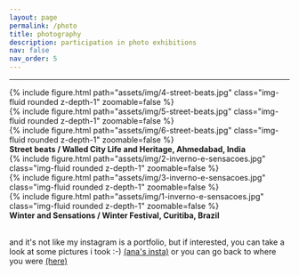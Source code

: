 ```yaml
---
layout: page
permalink: /photo
title: photography
description: participation in photo exhibitions
nav: false
nav_order: 5
---
```


<hr>

<div class="row">
    <div class="col-sm mt-3 mt-md-0">
        {% include figure.html path="assets/img/4-street-beats.jpg" class="img-fluid rounded z-depth-1" zoomable=false %}
    </div>
    <div class="col-sm mt-3 mt-md-0">
        {% include figure.html path="assets/img/5-street-beats.jpg" class="img-fluid rounded z-depth-1" zoomable=false %}
    </div>
    <div class="col-sm mt-3 mt-md-0">
        {% include figure.html path="assets/img/6-street-beats.jpg" class="img-fluid rounded z-depth-1" zoomable=false %}
    </div>
</div>
<div class="caption text-left">
    <strong>Street beats / Walled City Life and Heritage, Ahmedabad, India</strong>
</div>

<div class="row">
    <div class="col-sm mt-3 mt-md-0">
        {% include figure.html path="assets/img/2-inverno-e-sensacoes.jpg" class="img-fluid rounded z-depth-1" zoomable=false %}
    </div>
    <div class="col-sm mt-3 mt-md-0">
        {% include figure.html path="assets/img/3-inverno-e-sensacoes.jpg" class="img-fluid rounded z-depth-1" zoomable=false %}
    </div>
    <div class="col-sm mt-3 mt-md-0">
        {% include figure.html path="assets/img/1-inverno-e-sensacoes.jpg" class="img-fluid rounded z-depth-1" zoomable=false %}
    </div>
</div>
<div class="caption text-left">
    <strong>Winter and Sensations / Winter Festival, Curitiba, Brazil</strong>
</div>

<p> <br> and it's not like my instagram is a portfolio, but if interested, you can take a look at some pictures i took :-) <a href="https://instagram.com/{{ site.instagram_id }}">(ana's insta)</a> or you can go back to where you were <a href="/cv">(here)</a></p>